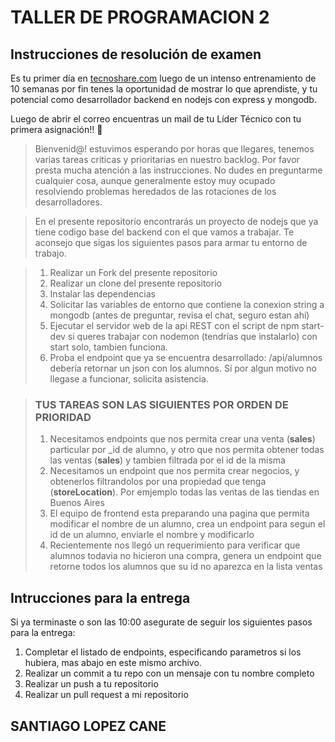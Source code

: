 # TALLER DE PROGRAMACION 2

## Instrucciones de resolución de examen

Es tu primer día en [tecnoshare.com](http://tecnoshare.com) luego de un intenso entrenamiento de 10 semanas por fin tenes la oportunidad de mostrar lo que aprendiste, y tu potencial como desarrollador backend en nodejs con express y mongodb.

Luego de abrir el correo encuentras un mail de tu Líder Técnico con tu primera asignación!! 💪

> Bienvenid@! estuvimos esperando por horas que llegares, tenemos varias tareas criticas y prioritarias en nuestro backlog. Por favor presta mucha atención a las instrucciones. No dudes en preguntarme cualquier cosa, aunque generalmente estoy muy ocupado resolviendo problemas heredados de las rotaciones de los desarrolladores.

> En el presente repositorío encontrarás un proyecto de nodejs que ya tiene codigo base del backend con el que vamos a trabajar. Te aconsejo que sigas los siguientes pasos para armar tu entorno de trabajo.


> 1. Realizar un Fork del presente repositorio
> 2. Realizar un clone del presente repositorio
> 3. Instalar las dependencias
> 4. Solicitar las variables de entorno que contiene la conexion string a mongodb (antes de preguntar, revisa el chat, seguro estan ahí)
> 5. Ejecutar el servidor web de la api REST con el script de npm start-dev si queres trabajar con nodemon (tendrías que instalarlo) con start solo, tambien funciona.
> 6. Proba el endpoint que ya se encuentra desarrollado: /api/alumnos debería retornar un json con los alumnos. Sí por algun motivo no llegase a funcionar, solicita asistencia.

> ### TUS TAREAS SON LAS SIGUIENTES POR ORDEN DE PRIORIDAD
>
> 1. Necesitamos endpoints que nos permita crear una venta (**sales**) particular por \_id de alumno, y otro que nos permita obtener todas las ventas (**sales**) y tambien filtrada por el id de la misma
> 2. Necesitamos un endpoint que nos permita crear negocios, y obtenerlos filtrandolos por una propiedad que tenga (**storeLocation**). Por emjemplo todas las ventas de las tiendas en Buenos Aires
> 3. El equipo de frontend esta preparando una pagina que permita modificar el nombre de un alumno, crea un endpoint para segun el id de un alumno, enviarle el nombre y modificarlo 
> 4. Recientemente nos llegó un requerimiento para verificar que alumnos todavia no hicieron una compra, genera un endpoint que retorne todos los alumnos que su id no aparezca en la lista ventas

## Intrucciones para la entrega

Si ya terminaste o son las 10:00 asegurate de seguir los siguientes pasos para la entrega:

1. Completar el listado de endpoints, especificando parametros si los hubiera, mas abajo en este mismo archivo.
2. Realizar un commit a tu repo con un mensaje con tu nombre completo
3. Realizar un push a tu repositorio
4. Realizar un pull request a mi repositorio


## SANTIAGO LOPEZ CANE